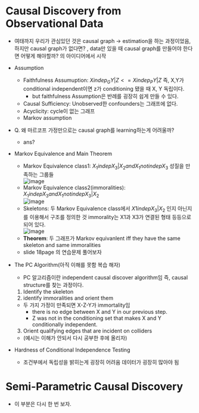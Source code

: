 # Causal Discovery from Observational Data
* 여태까지 우리가 관심있던 것은 causal graph -> estimation을 하는 과정이었음, 하지만 causal graph가 없다면? , data만 있을 때 causal graph를 만들어야 한다면 어떻게 해야할까? 의 아이디어에서 시작

* Assumption
  * Faithfulness Assumuption: $X indep_G Y |Z <= X indep_P Y |Z$ 즉, X,Y가 conditional independent이면 z가 conditioning 됐을 때 X, Y 독립이다.
    * but faithfulness Assumption은 반례를 굉장히 쉽게 만들 수 있다. 
  * Causal Sufficiency: Unobserved한 confounders는 그래프에 없다.
  * Acyclicity: cycle이 없는 그래프
  * Markov assumption

* Q. 왜 마르코프 가정만으로는 causal graph를 learning하는게 어려울까?
  * ans?
 
* Markov Equivalence and Main Theorem
  * Markov Equivalence class1: $X_1 indep X_3 | X_2 and X_1 not indep X_3$ 성질을 만족하는 그룹들<br>![image](https://github.com/Jiwon96/papers/assets/65645796/7e560c0e-e978-4958-a367-2a6ae776d1f9)
  * Markov Equivalence class2(immoralities): $X_1 indep X_3 and X_1 not indep X_3 | X_2$ <br>![image](https://github.com/Jiwon96/papers/assets/65645796/b814bdb1-9e99-49b8-886c-e96f5939b02e)
  * Skeletons: 두 Markov Equivalence class에서 $X1 indep X_3 | X_2$ 인지 아닌지를 이용해서 구조를 정의한 것 immorality는 X1과 X3가 연결된 형태 등등으로 되어 있다. <br>![image](https://github.com/Jiwon96/papers/assets/65645796/f6ead6b1-20d3-463a-a355-658969bac8c2)
  * <b>Theorem</b>: 두 그래프가 Markov equivanlent iff they have the same skeleton and same immoralities
  * slide 18page 의 연습문제 풀어보자
 
* The PC Algorithm(아직 이해를 못함 복습 해자)
  * PC 알고리즘이란 independent causal discover algorithm임 즉, causal structure를 찾는 과정이다.
  1. Identify the skeleton
  2. identify immoralities and orient them
    * 두 가지 가정이 만족되면 X-Z-Y가 immortality임
      *  there is no edge between X and Y in our previous step.
      *  Z was not in the conditioning set that makes X and Y conditionally independent.
  3. Orient qualifying edges that are incident on colliders
  * (예시는 이해가 안되서 다시 공부한 후에 올리자)
 
* Hardness of Conditional Independence Testing
  * 조건부에서 독립성을 밝히는게 굉장히 어려움 데이터가 굉장히 많아야 됨
 
# Semi-Parametric Causal Discovery
* 이 부분은 다시 한 번 보자.
